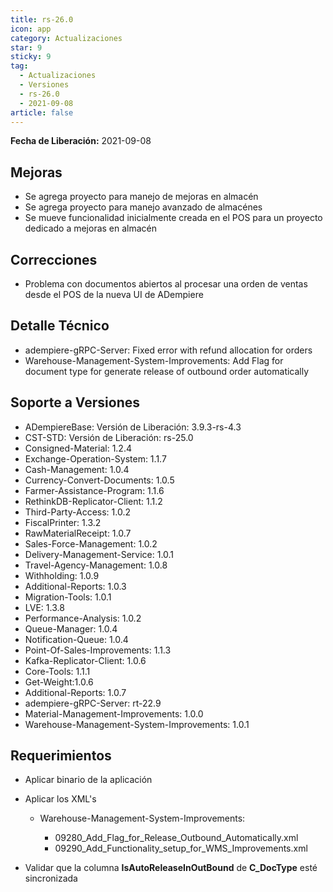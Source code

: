 ```yaml
---
title: rs-26.0
icon: app
category: Actualizaciones
star: 9
sticky: 9
tag:
  - Actualizaciones
  - Versiones
  - rs-26.0
  - 2021-09-08
article: false
---
```


**Fecha de Liberación:** 2021-09-08

## Mejoras

- Se agrega proyecto para manejo de mejoras en almacén
- Se agrega proyecto para manejo avanzado de almacénes
- Se mueve funcionalidad inicialmente creada en el POS para un proyecto dedicado a mejoras en almacén

## Correcciones

- Problema con documentos abiertos al procesar una orden de ventas desde el POS de la nueva UI de ADempiere

## Detalle Técnico

- adempiere-gRPC-Server: Fixed error with refund allocation for orders
- Warehouse-Management-System-Improvements: Add Flag for document type for generate release of outbound order automatically

## Soporte a Versiones

- ADempiereBase: Versión de Liberación: 3.9.3-rs-4.3
- CST-STD: Versión de Liberación: rs-25.0
- Consigned-Material: 1.2.4
- Exchange-Operation-System: 1.1.7
- Cash-Management: 1.0.4
- Currency-Convert-Documents: 1.0.5
- Farmer-Assistance-Program: 1.1.6
- RethinkDB-Replicator-Client: 1.1.2
- Third-Party-Access: 1.0.2
- FiscalPrinter: 1.3.2
- RawMaterialReceipt: 1.0.7
- Sales-Force-Management: 1.0.2
- Delivery-Management-Service: 1.0.1
- Travel-Agency-Management: 1.0.8
- Withholding: 1.0.9
- Additional-Reports: 1.0.3
- Migration-Tools: 1.0.1
- LVE: 1.3.8
- Performance-Analysis: 1.0.2
- Queue-Manager: 1.0.4
- Notification-Queue: 1.0.4
- Point-Of-Sales-Improvements: 1.1.3
- Kafka-Replicator-Client: 1.0.6
- Core-Tools: 1.1.1
- Get-Weight:1.0.6
- Additional-Reports: 1.0.7
- adempiere-gRPC-Server: rt-22.9
- Material-Management-Improvements: 1.0.0
- Warehouse-Management-System-Improvements: 1.0.1

## Requerimientos

- Aplicar binario de la aplicación

- Aplicar los XML's

  - Warehouse-Management-System-Improvements:

    - 09280_Add_Flag_for_Release_Outbound_Automatically.xml
    - 09290_Add_Functionality_setup_for_WMS_Improvements.xml

- Validar que la columna **IsAutoReleaseInOutBound** de **C_DocType** esté sincronizada
